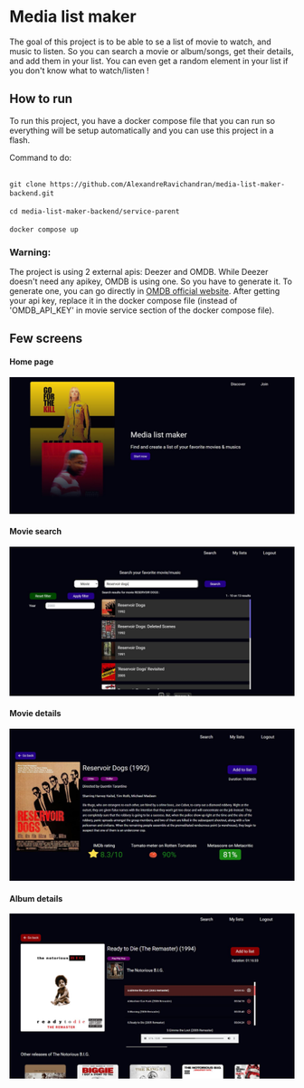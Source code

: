 Media list maker
================

The goal of this project is to be able to se a list of movie to watch, and music to listen. So you can search a movie or album/songs, get their details, and add them in your list. You can even get a random element in your list if you don't know what to watch/listen !

How to run
----------

To run this project, you have a docker compose file that you can run so everything will be setup automatically and you can use this project in a flash.

Command to do:

```properties

git clone https://github.com/AlexandreRavichandran/media-list-maker-backend.git

cd media-list-maker-backend/service-parent

docker compose up
```  



### Warning:

The project is using 2 external apis: Deezer and OMDB. While Deezer doesn't need any apikey, OMDB is using one. So you have to generate it. To generate one, you can go directly in [OMDB official website](https://www.omdbapi.com/). After getting your api key, replace it in the docker compose file (instead of 'OMDB_API_KEY' in movie service section of the docker compose file).

Few screens
-----------

#### Home page

![Illustration of home page](/service-parent/pictures/home.jpg?raw=true "Home page")

#### Movie search

![Illustration of movie search](/service-parent/pictures/movie_search.jpg?raw=true "Movie search")

#### Movie details

![Illustration of movie details](/service-parent/pictures/movie_details.jpg?raw=true "Movie details")

#### Album details

![Illustration of album details](/service-parent/pictures/album_details.jpg?raw=true "Album details")

